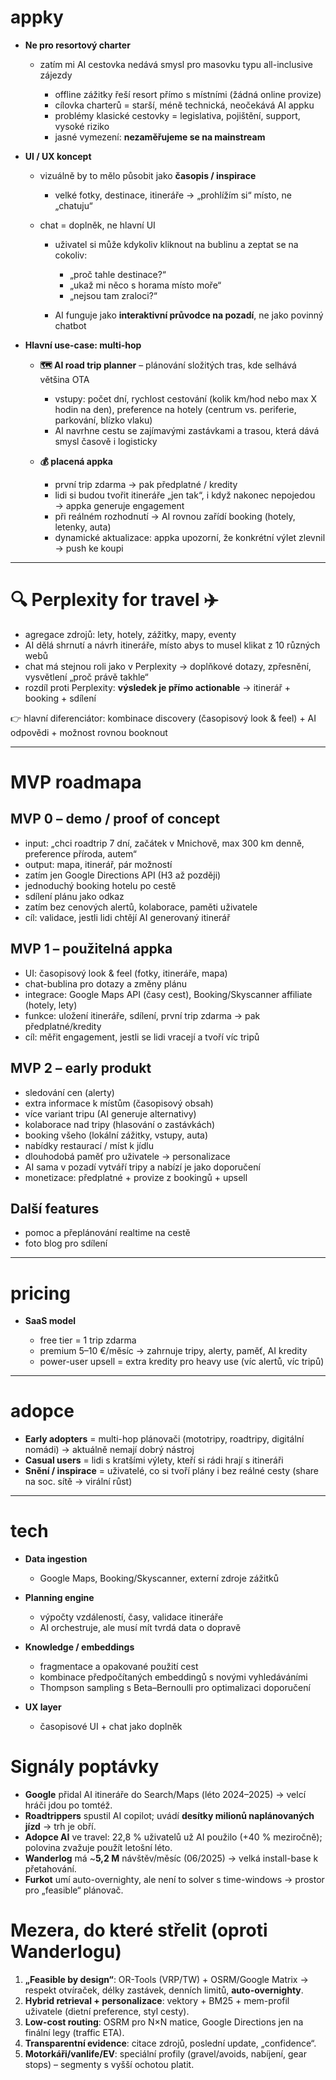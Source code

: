 # appky

* **Ne pro resortový charter**

  * zatím mi AI cestovka nedává smysl pro masovku typu all-inclusive zájezdy

    * offline zážitky řeší resort přímo s místními (žádná online provize)
    * cílovka charterů = starší, méně technická, neočekává AI appku
    * problémy klasické cestovky = legislativa, pojištění, support, vysoké riziko
    * jasné vymezení: **nezaměřujeme se na mainstream**

* **UI / UX koncept**

  * vizuálně by to mělo působit jako **časopis / inspirace**

    * velké fotky, destinace, itineráře → „prohlížím si“ místo, ne „chatuju“

  * chat = doplněk, ne hlavní UI

    * uživatel si může kdykoliv kliknout na bublinu a zeptat se na cokoliv:

      * „proč tahle destinace?“
      * „ukaž mi něco s horama místo moře“
      * „nejsou tam zraloci?“
  
    * AI funguje jako **interaktivní průvodce na pozadí**, ne jako povinný chatbot

* **Hlavní use-case: multi-hop**

  * **🗺️ AI road trip planner** – plánování složitých tras, kde selhává většina OTA

    * vstupy: počet dní, rychlost cestování (kolik km/hod nebo max X hodin na den), preference na hotely (centrum vs. periferie, parkování, blízko vlaku)
    * AI navrhne cestu se zajímavými zastávkami a trasou, která dává smysl časově i logisticky

  * **💰 placená appka**

    * první trip zdarma → pak předplatné / kredity
    * lidi si budou tvořit itineráře „jen tak“, i když nakonec nepojedou → appka generuje engagement
    * při reálném rozhodnutí → AI rovnou zařídí booking (hotely, letenky, auta)
    * dynamické aktualizace: appka upozorní, že konkrétní výlet zlevnil → push ke koupi

---

# 🔍 Perplexity for travel ✈️

* agregace zdrojů: lety, hotely, zážitky, mapy, eventy
* AI dělá shrnutí a návrh itineráře, místo abys to musel klikat z 10 různých webů
* chat má stejnou roli jako v Perplexity → doplňkové dotazy, zpřesnění, vysvětlení „proč právě takhle“
* rozdíl proti Perplexity: **výsledek je přímo actionable** → itinerář + booking + sdílení

👉 hlavní diferenciátor: kombinace discovery (časopisový look & feel) + AI odpovědi + možnost rovnou booknout

---

# MVP roadmapa

## MVP 0 – demo / proof of concept

* input: „chci roadtrip 7 dní, začátek v Mnichově, max 300 km denně, preference příroda, autem“
* output: mapa, itinerář, pár možností
* zatím jen Google Directions API (H3 až později)
* jednoduchý booking hotelu po cestě
* sdílení plánu jako odkaz
* zatím bez cenových alertů, kolaborace, paměti uživatele
* cíl: validace, jestli lidi chtějí AI generovaný itinerář

## MVP 1 – použitelná appka

* UI: časopisový look & feel (fotky, itineráře, mapa)
* chat-bublina pro dotazy a změny plánu
* integrace: Google Maps API (časy cest), Booking/Skyscanner affiliate (hotely, lety)
* funkce: uložení itineráře, sdílení, první trip zdarma → pak předplatné/kredity
* cíl: měřit engagement, jestli se lidi vracejí a tvoří víc tripů

## MVP 2 – early produkt

* sledování cen (alerty)
* extra informace k místům (časopisový obsah)
* více variant tripu (AI generuje alternativy)
* kolaborace nad tripy (hlasování o zastávkách)
* booking všeho (lokální zážitky, vstupy, auta)
* nabídky restaurací / míst k jídlu
* dlouhodobá paměť pro uživatele → personalizace
* AI sama v pozadí vytváří tripy a nabízí je jako doporučení
* monetizace: předplatné + provize z bookingů + upsell

## Další features

* pomoc a přeplánování realtime na cestě
* foto blog pro sdílení

---

# pricing

* **SaaS model**

  * free tier = 1 trip zdarma
  * premium 5–10 €/měsíc → zahrnuje tripy, alerty, paměť, AI kredity
  * power-user upsell = extra kredity pro heavy use (víc alertů, víc tripů)

---

# adopce

* **Early adopters** = multi-hop plánovači (mototripy, roadtripy, digitální nomádi) → aktuálně nemají dobrý nástroj
* **Casual users** = lidi s kratšími výlety, kteří si rádi hrají s itineráři
* **Snění / inspirace** = uživatelé, co si tvoří plány i bez reálné cesty (share na soc. sítě → virální růst)

---

# tech

* **Data ingestion**

  * Google Maps, Booking/Skyscanner, externí zdroje zážitků

* **Planning engine**

  * výpočty vzdáleností, časy, validace itineráře
  * AI orchestruje, ale musí mít tvrdá data o dopravě

* **Knowledge / embeddings**

  * fragmentace a opakované použití cest
  * kombinace předpočítaných embeddingů s novými vyhledáváními
  * Thompson sampling s Beta–Bernoulli pro optimalizaci doporučení

* **UX layer**

  * časopisové UI + chat jako doplněk


# Signály poptávky

* **Google** přidal AI itineráře do Search/Maps (léto 2024–2025) → velcí hráči jdou po tomtéž.
* **Roadtrippers** spustil AI copilot; uvádí **desítky milionů naplánovaných jízd** → trh je obří.
* **Adopce AI** ve travel: 22,8 % uživatelů už AI použilo (+40 % meziročně); polovina zvažuje použít letošní léto.
* **Wanderlog** má \~**5,2 M** návštěv/měsíc (06/2025) → velká install-base k přetahování.
* **Furkot** umí auto-overnighty, ale není to solver s time-windows → prostor pro „feasible“ plánovač.

# Mezera, do které střelit (oproti Wanderlogu)

1. **„Feasible by design“**: OR-Tools (VRP/TW) + OSRM/Google Matrix → respekt otvíraček, délky zastávek, denních limitů, **auto-overnighty**.
2. **Hybrid retrieval + personalizace**: vektory + BM25 + mem-profil uživatele (dietní preference, styl cesty).
3. **Low-cost routing**: OSRM pro N×N matice, Google Directions jen na finální legy (traffic ETA).
4. **Transparentní evidence**: citace zdrojů, poslední update, „confidence“.
5. **Motorkáři/vanlife/EV**: speciální profily (gravel/avoids, nabíjení, gear stops) – segmenty s vyšší ochotou platit.
